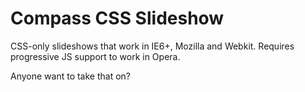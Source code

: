 Compass CSS Slideshow
=====================

CSS-only slideshows that work in IE6+, Mozilla and Webkit. 
Requires progressive JS support to work in Opera.

Anyone want to take that on?
